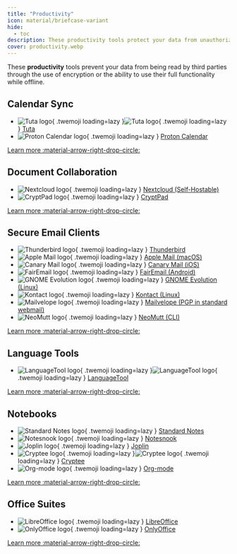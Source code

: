 ```yaml
---
title: "Productivity"
icon: material/briefcase-variant
hide:
  - toc
description: These productivity tools protect your data from unauthorized access by service providers.
cover: productivity.webp
---
```

These **productivity** tools prevent your data from being read by third parties through the use of encryption or the ability to use their full functionality while offline.

## Calendar Sync

<div class="grid cards" markdown>

- ![Tuta logo](../assets/img/email/tuta.svg#only-light){ .twemoji loading=lazy }![Tuta logo](../assets/img/email/tuta-dark.svg#only-dark){ .twemoji loading=lazy } [Tuta](calendar.md#tuta)
- ![Proton Calendar logo](../assets/img/calendar/proton-calendar.svg){ .twemoji loading=lazy } [Proton Calendar](calendar.md#proton-calendar)

</div>

[Learn more :material-arrow-right-drop-circle:](calendar.md)

## Document Collaboration

<div class="grid cards" markdown>

- ![Nextcloud logo](../assets/img/document-collaboration/nextcloud.svg){ .twemoji loading=lazy } [Nextcloud (Self-Hostable)](document-collaboration.md#nextcloud)
- ![CryptPad logo](../assets/img/document-collaboration/cryptpad.svg){ .twemoji loading=lazy } [CryptPad](document-collaboration.md#cryptpad)

</div>

[Learn more :material-arrow-right-drop-circle:](document-collaboration.md)

## Secure Email Clients

<div class="grid cards" markdown>

- ![Thunderbird logo](../assets/img/email-clients/thunderbird.svg){ .twemoji loading=lazy } [Thunderbird](email-clients.md#thunderbird)
- ![Apple Mail logo](../assets/img/email-clients/applemail.png){ .twemoji loading=lazy } [Apple Mail (macOS)](email-clients.md#apple-mail-macos)
- ![Canary Mail logo](../assets/img/email-clients/canarymail.svg){ .twemoji loading=lazy } [Canary Mail (iOS)](email-clients.md#canary-mail-ios)
- ![FairEmail logo](../assets/img/email-clients/fairemail.svg){ .twemoji loading=lazy } [FairEmail (Android)](email-clients.md#fairemail-android)
- ![GNOME Evolution logo](../assets/img/email-clients/evolution.svg){ .twemoji loading=lazy } [GNOME Evolution (Linux)](email-clients.md#gnome-evolution-gnome)
- ![Kontact logo](../assets/img/email-clients/kontact.svg){ .twemoji loading=lazy } [Kontact (Linux)](email-clients.md#kontact-kde)
- ![Mailvelope logo](../assets/img/email-clients/mailvelope.svg){ .twemoji loading=lazy } [Mailvelope (PGP in standard webmail)](email-clients.md#mailvelope-browser)
- ![NeoMutt logo](../assets/img/email-clients/mutt.svg){ .twemoji loading=lazy } [NeoMutt (CLI)](email-clients.md#neomutt-cli)

</div>

[Learn more :material-arrow-right-drop-circle:](email-clients.md)

## Language Tools

<div class="grid cards" markdown>

- ![LanguageTool logo](../assets/img/language-tools/languagetool.svg#only-light){ .twemoji loading=lazy }![LanguageTool logo](../assets/img/language-tools/languagetool-dark.svg#only-dark){ .twemoji loading=lazy } [LanguageTool](language-tools.md#languagetool)

</div>

[Learn more :material-arrow-right-drop-circle:](language-tools.md)

## Notebooks

<div class="grid cards" markdown>

- ![Standard Notes logo](../assets/img/notebooks/standard-notes.svg){ .twemoji loading=lazy } [Standard Notes](notebooks.md#standard-notes)
- ![Notesnook logo](../assets/img/notebooks/notesnook.svg){ .twemoji loading=lazy } [Notesnook](notebooks.md#notesnook)
- ![Joplin logo](../assets/img/notebooks/joplin.svg){ .twemoji loading=lazy } [Joplin](notebooks.md#joplin)
- ![Cryptee logo](../assets/img/notebooks/cryptee.svg#only-light){ .twemoji loading=lazy }![Cryptee logo](../assets/img/notebooks/cryptee-dark.svg#only-dark){ .twemoji loading=lazy } [Cryptee](notebooks.md#cryptee)
- ![Org-mode logo](../assets/img/notebooks/org-mode.svg){ .twemoji loading=lazy } [Org-mode](notebooks.md#org-mode)

</div>

[Learn more :material-arrow-right-drop-circle:](notebooks.md)

## Office Suites

<div class="grid cards" markdown>

- ![LibreOffice logo](../assets/img/office-suites/libreoffice.svg){ .twemoji loading=lazy } [LibreOffice](office-suites.md#libreoffice)
- ![OnlyOffice logo](../assets/img/office-suites/onlyoffice.svg){ .twemoji loading=lazy } [OnlyOffice](office-suites.md#onlyoffice)

</div>

[Learn more :material-arrow-right-drop-circle:](office-suites.md)
